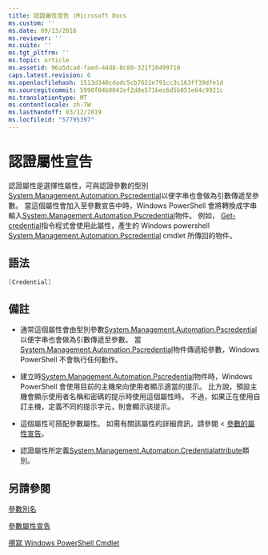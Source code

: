 ```yaml
---
title: 認證屬性宣告 |Microsoft Docs
ms.custom: ''
ms.date: 09/13/2016
ms.reviewer: ''
ms.suite: ''
ms.tgt_pltfrm: ''
ms.topic: article
ms.assetid: 96a5dcad-faed-44d8-8c80-321f10499710
caps.latest.revision: 6
ms.openlocfilehash: 1513d340cdadc5cb7622e791cc3c163ff39dfe1d
ms.sourcegitcommit: 5990f04b8042ef2d8e571bec6d5b051e64c9921c
ms.translationtype: MT
ms.contentlocale: zh-TW
ms.lasthandoff: 03/12/2019
ms.locfileid: "57795397"
---
```

# <a name="credential-attribute-declaration"></a>認證屬性宣告

認證屬性是選擇性屬性，可與認證參數的型別[System.Management.Automation.Pscredential](/dotnet/api/System.Management.Automation.PSCredential)以便字串也會做為引數傳遞至參數。 當這個屬性會加入至參數宣告中時，Windows PowerShell 會將轉換成字串輸入[System.Management.Automation.Pscredential](/dotnet/api/System.Management.Automation.PSCredential)物件。 例如， [Get-credential](/powershell/module/Microsoft.PowerShell.Security/Get-Credential)指令程式會使用此屬性，產生的 Windows powershell [System.Management.Automation.Pscredential](/dotnet/api/System.Management.Automation.PSCredential) cmdlet 所傳回的物件。

## <a name="syntax"></a>語法

```csharp
[Credential]
```

## <a name="remarks"></a>備註

- 通常這個屬性會由型別參數[System.Management.Automation.Pscredential](/dotnet/api/System.Management.Automation.PSCredential)以便字串也會做為引數傳遞至參數。 當[System.Management.Automation.Pscredential](/dotnet/api/System.Management.Automation.PSCredential)物件傳遞給參數，Windows PowerShell 不會執行任何動作。

- 建立時[System.Management.Automation.Pscredential](/dotnet/api/System.Management.Automation.PSCredential)物件時，Windows PowerShell 會使用目前的主機來向使用者顯示適當的提示。 比方說，預設主機會顯示使用者名稱和密碼的提示時使用這個屬性時。 不過，如果正在使用自訂主機，定義不同的提示字元，則會顯示該提示。

- 這個屬性可搭配參數屬性。 如需有關該屬性的詳細資訊，請參閱 <<c0> [ 參數的屬性宣告](./parameter-attribute-declaration.md)。

- 認證屬性所定義[System.Management.Automation.Credentialattribute](/dotnet/api/System.Management.Automation.CredentialAttribute)類別。

## <a name="see-also"></a>另請參閱

[參數別名](./parameter-aliases.md)

[參數屬性宣告](./parameter-attribute-declaration.md)

[撰寫 Windows PowerShell Cmdlet](./writing-a-windows-powershell-cmdlet.md)
